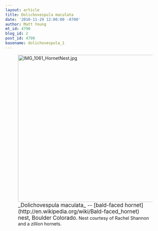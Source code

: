 ```yaml
---
layout: article
title: Dolichovespula maculata
date: '2010-11-29 12:00:00 -0700'
author: Matt Young
mt_id: 4790
blog_id: 2
post_id: 4790
basename: dolichovespula_1
---
```

<figure>
<img src="{{ site.baseurl }}/uploads/2010/IMG_1061_HornetNest.jpg" alt="IMG_1061_HornetNest.jpg" width="600" height="464" />
<figcaption markdown="span">
<big>_Dolichovespula maculata_ -- [bald-faced hornet](http://en.wikipedia.org/wiki/Bald-faced_hornet) nest, Boulder Colorado.</big> Nest courtesy of Rachel Shannon and a zillion hornets.

</figcaption>
</figure>
